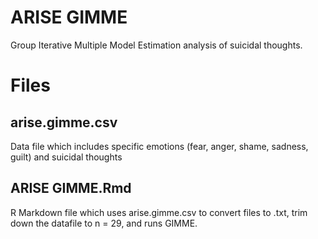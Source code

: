 # ARISE GIMME
Group Iterative Multiple Model Estimation analysis of suicidal thoughts. 

# Files
## arise.gimme.csv 

Data file which includes specific emotions (fear, anger, shame, sadness, guilt) and suicidal thoughts

## ARISE GIMME.Rmd
R Markdown file which uses arise.gimme.csv to convert files to .txt, trim down the datafile to n = 29, and runs GIMME. 
